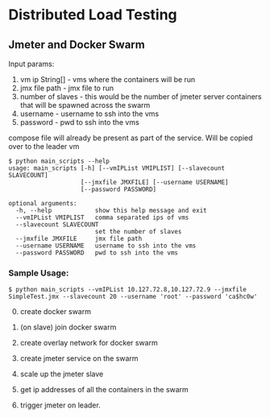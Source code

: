 Distributed Load Testing
========================

Jmeter and Docker Swarm
------------------------

Input params:
1. vm ip String[] - vms where the containers will be run
2. jmx file path - jmx file to run
3. number of slaves - this would be the number of jmeter server containers that will be spawned across the swarm
4. username - username to ssh into the vms
5. password - pwd to ssh into the vms

compose file will already be present as part of the service. Will be copied over to the leader vm

```
$ python main_scripts --help
usage: main_scripts [-h] [--vmIPList VMIPLIST] [--slavecount SLAVECOUNT]
                    [--jmxfile JMXFILE] [--username USERNAME]
                    [--password PASSWORD]

optional arguments:
  -h, --help            show this help message and exit
  --vmIPList VMIPLIST   comma separated ips of vms
  --slavecount SLAVECOUNT
                        set the number of slaves
  --jmxfile JMXFILE     jmx file path
  --username USERNAME   username to ssh into the vms
  --password PASSWORD   pwd to ssh into the vms 
  ```

### Sample Usage:

```
$ python main_scripts --vmIPList 10.127.72.8,10.127.72.9 --jmxfile SimpleTest.jmx --slavecount 20 --username 'root' --password 'ca$hc0w'
```

0. create docker swarm

1. (on slave) join docker swarm

2. create overlay network for docker swarm

3. create jmeter service on the swarm

4. scale up the jmeter slave

5. get ip addresses of all the containers in the swarm

6. trigger jmeter on leader.
